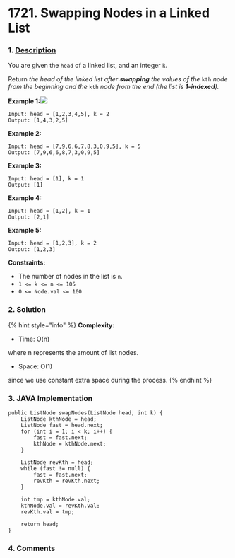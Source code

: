 # 1721. Swapping Nodes in a Linked List

### 1. [Description](https://leetcode.com/problems/swapping-nodes-in-a-linked-list/)

You are given the `head` of a linked list, and an integer `k`.

Return _the head of the linked list after **swapping** the values of the_ `kth` _node from the beginning and the_ `kth` _node from the end \(the list is **1-indexed**\)._

**Example 1:**![](https://assets.leetcode.com/uploads/2020/09/21/linked1.jpg)

```text
Input: head = [1,2,3,4,5], k = 2
Output: [1,4,3,2,5]
```

**Example 2:**

```text
Input: head = [7,9,6,6,7,8,3,0,9,5], k = 5
Output: [7,9,6,6,8,7,3,0,9,5]
```

**Example 3:**

```text
Input: head = [1], k = 1
Output: [1]
```

**Example 4:**

```text
Input: head = [1,2], k = 1
Output: [2,1]
```

**Example 5:**

```text
Input: head = [1,2,3], k = 2
Output: [1,2,3]
```

**Constraints:**

* The number of nodes in the list is `n`.
* `1 <= k <= n <= 105`
* `0 <= Node.val <= 100`



### 2. Solution

{% hint style="info" %}
**Complexity:**

* Time: O\(n\)  

where n represents the amount of list nodes. 

* Space: O\(1\) 

since we use constant extra space during the process.
{% endhint %}

### 

### 3. JAVA Implementation

```text
public ListNode swapNodes(ListNode head, int k) {
    ListNode kthNode = head;
    ListNode fast = head.next;
    for (int i = 1; i < k; i++) {
        fast = fast.next;
        kthNode = kthNode.next;
    }
    
    ListNode revKth = head;
    while (fast != null) {
        fast = fast.next;
        revKth = revKth.next;
    }
        
    int tmp = kthNode.val;
    kthNode.val = revKth.val;
    revKth.val = tmp;
        
    return head;
}
```

### 

### 4. Comments

